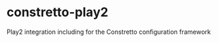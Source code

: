 constretto-play2
================

Play2 integration including for the Constretto configuration framework